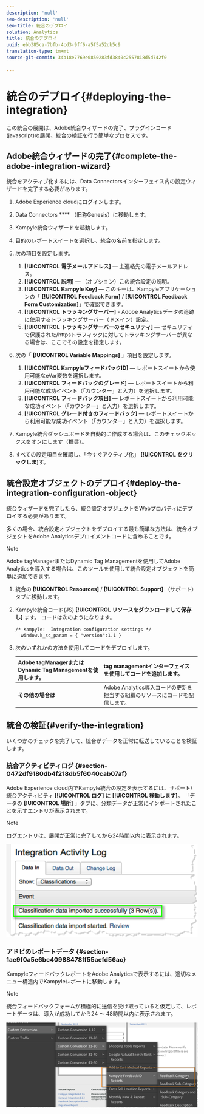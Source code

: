 ```yaml
---
description: 'null'
seo-description: 'null'
seo-title: 統合のデプロイ
solution: Analytics
title: 統合のデプロイ
uuid: ebb385ca-7bfb-4cd3-9ff6-a5f5a52db5c9
translation-type: tm+mt
source-git-commit: 34b18e7769e0850283fd3840c2557818d5d742f0

---
```



# 統合のデプロイ{#deploying-the-integration}

この統合の展開は、Adobe統合ウィザードの完了、プラグインコード(javascript)の展開、統合の検証を行う簡単なプロセスです。

## Adobe統合ウィザードの完了{#complete-the-adobe-integration-wizard}

統合をアクティブ化するには、Data Connectorsインターフェイス内の設定ウィザードを完了する必要があります。

1. Adobe Experience cloudにログインします。
1. Data Connectors **** （旧称Genesis）に移動します。
1. Kampyle統合ウィザードを起動します。
1. 目的のレポートスイートを選択し、統合の名前を指定します。
1. 次の項目を設定します。

   1. **[!UICONTROL 電子メールアドレス]** — 主連絡先の電子メールアドレス。
   1. **[!UICONTROL 説明]** — （オプション）この統合設定の説明。
   1. **[!UICONTROL Kampyle Key]** — このキーは、Kampyleアプリケーションの「 **[!UICONTROL Feedback Form]** / **[!UICONTROL Feedback Form Customization]**」で確認できます。
   1. **[!UICONTROL トラッキングサーバー]** - Adobe Analyticsデータの追跡に使用するトラッキングサーバー（ドメイン）設定。
   1. **[!UICONTROL トラッキングサーバーのセキュリティ]** — セキュリティで保護された/httpsトラフィックに対してトラッキングサーバーが異なる場合は、ここでその設定を指定します。
1. 次の「 **[!UICONTROL Variable Mappings]** 」項目を設定します。

   1. **[!UICONTROL KampyleフィードバックID]** — レポートスイートから使用可能なeVar変数を選択します。
   1. **[!UICONTROL フィードバックのグレード]** — レポートスイートから利用可能な成功イベント（「カウンター」と入力）を選択します。
   1. **[!UICONTROL フィードバック項目]** — レポートスイートから利用可能な成功イベント（「カウンター」と入力）を選択します。
   1. **[!UICONTROL グレード付きのフィードバック]** — レポートスイートから利用可能な成功イベント（「カウンター」と入力）を選択します。
1. Kampyle統合ダッシュボードを自動的に作成する場合は、このチェックボックスをオンにします（推奨）。
1. すべての設定項目を確認し、「今すぐアクティブ化」 **[!UICONTROL をクリックしま]**&#x200B;す。

## 統合設定オブジェクトのデプロイ{#deploy-the-integration-configuration-object}

統合ウィザードを完了したら、統合設定オブジェクトをWebプロパティにデプロイする必要があります。

多くの場合、統合設定オブジェクトをデプロイする最も簡単な方法は、統合オブジェクトをAdobe Analyticsデプロイメントコードに含めることです。

>[!NOTE]
>
>Adobe tagManagerまたはDynamic Tag Managementを使用してAdobe Analyticsを導入する場合は、このツールを使用して統合設定オブジェクトを簡単に追加できます。

1. 統合の **[!UICONTROL Resources]** / **[!UICONTROL Support]** （サポート）タブに移動します。
1. Kampyle統合コード(JS) **[!UICONTROL リソースをダウンロードして保存し]** ます。 コードは次のようになります。

   ```
   /* Kampyle:  Integration configuration settings */
     window.k_sc_param = { "version":1.1 }
   ```

1. 次のいずれかの方法を使用してコードをデプロイします。

   | **Adobe tagManagerまたはDynamic Tag Managementを使用します。** | tag managementインターフェイスを使用してコードを追加します。 |
   |---|---|
   | **その他の場合は** | Adobe Analytics導入コードの更新を担当する組織のリソースにコードを配信します。 |

## 統合の検証{#verify-the-integration}

いくつかのチェックを完了して、統合がデータを正常に転送していることを検証します。

### 統合アクティビティログ {#section-0472df9180db4f218db5f6040cab07af}

Adobe Experience cloud内でKampyle統合の設定を表示するには、サポート/統合アクティビティ **[!UICONTROL ログ]** に **[!UICONTROL 移動します]**。 「データの **[!UICONTROL 場所]** 」タブに、分類データが正常にインポートされたことを示すエントリが表示されます。

>[!NOTE]
>
>ログエントリは、展開が正常に完了してから24時間以内に表示されます。

![](assets/integration_activity_log.png)

### アドビのレポートデータ {#section-1ae9f0a5e6bc40988478ff55aefd56ac}

KampyleフィードバックレポートをAdobe Analyticsで表示するには、適切なメニュー構造内でKampyleレポートに移動します。

>[!NOTE]
>
>統合フィードバックフォームが積極的に送信を受け取っていると仮定して、レポートデータは、導入が成功してから24 ～ 48時間以内に表示されます。

![](assets/adobe_reporting_data.png)

